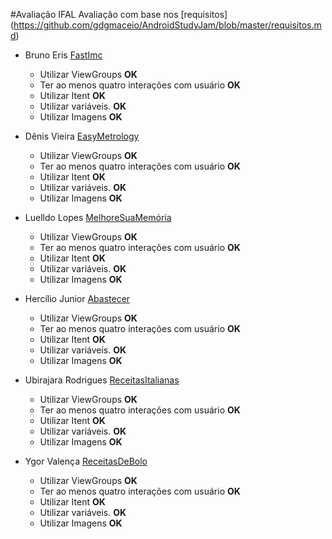 #Avaliação IFAL
Avaliação com base nos [requisitos] (https://github.com/gdgmaceio/AndroidStudyJam/blob/master/requisitos.md) 

* Bruno Eris [FastImc](https://github.com/brunoeris/fast-imc)
    * Utilizar ViewGroups **OK**
    * Ter ao menos quatro interações com usuário **OK**
    * Utilizar Itent **OK**
    * Utilizar variáveis. **OK**
    * Utilizar Imagens **OK**
    
* Dênis Vieira [EasyMetrology](https://github.com/fromdenisvieira/androiddevstudyjams)
    * Utilizar ViewGroups **OK**
    * Ter ao menos quatro interações com usuário **OK**
    * Utilizar Itent **OK**
    * Utilizar variáveis. **OK**
    * Utilizar Imagens **OK**
    
* Luelldo Lopes [MelhoreSuaMemória](https://github.com/luelldo/appmelhorarsuamemoria)
    * Utilizar ViewGroups **OK**
    * Ter ao menos quatro interações com usuário **OK**
    * Utilizar Itent **OK**
    * Utilizar variáveis. **OK**
    * Utilizar Imagens **OK**

* Hercílio Junior [Abastecer](https://github.com/Hernior/android)
    * Utilizar ViewGroups **OK**
    * Ter ao menos quatro interações com usuário **OK**
    * Utilizar Itent **OK**
    * Utilizar variáveis. **OK**
    * Utilizar Imagens **OK**

* Ubirajara Rodrigues [ReceitasItalianas](https://github.com/birarodrigues/app-receitas-italianas)
    * Utilizar ViewGroups **OK**
    * Ter ao menos quatro interações com usuário **OK**
    * Utilizar Itent **OK**
    * Utilizar variáveis. **OK**
    * Utilizar Imagens **OK**

* Ygor Valença [ReceitasDeBolo](https://github.com/ygorvalenca/projetoFinal)
    * Utilizar ViewGroups **OK**
    * Ter ao menos quatro interações com usuário **OK**
    * Utilizar Itent **OK**
    * Utilizar variáveis. **OK**
    * Utilizar Imagens **OK**     

    
